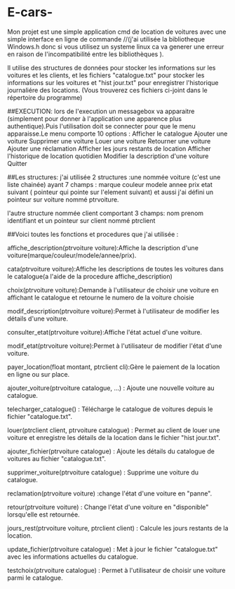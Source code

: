 # E-cars-
Mon projet est une simple application cmd de location de voitures avec une simple interface en ligne de commande //(j'ai utilisée la bibliotheque Windows.h donc si vous utilisez un systeme linux ca va generer une erreur en raison de l'incompatibilité entre les bibliothèques ).

Il utilise des structures de données pour stocker les informations sur les voitures et les clients, et les fichiers "catalogue.txt" pour stocker les informations sur les voitures et "hist jour.txt" pour enregistrer l'historique journaliére des locations. (Vous trouverez ces fichiers ci-joint dans le répertoire du programme)

##EXECUTION:
lors de l'execution un messagebox va apparaitre (simplement pour donner à l'application une apparence plus authentique).Puis l'utilisation doit se connecter pour que le menu apparaisse.Le menu comporte 10 options :
         Afficher le catalogue
         Ajouter une voiture
         Supprimer une voiture
         Louer une voiture
         Retourner une voiture
         Ajouter une réclamation
         Afficher les jours restants de location
         Afficher l'historique de location quotidien
         Modifier la description d'une voiture
         Quitter

##Les structures:
j'ai utilisée 2 structures :une nommée voiture (c'est une liste chainée) ayant 7 champs : 
       marque
       couleur
       modele
       annee
       prix
       etat
       suivant ( pointeur qui pointe sur l'element suivant)
et aussi j'ai défini un pointeur sur voiture nommé ptrvoiture.

l'autre structure nommée client comportant 3 champs:
      nom
      prenom
      identifiant
et un pointeur sur client nommé ptrclient
       

##Voici toutes les fonctions et procedures que j'ai utilisée :


affiche_description(ptrvoiture voiture):Affiche la description d'une   voiture(marque/couleur/modele/annee/prix).

cata(ptrvoiture voiture):Affiche les descriptions de toutes les voitures dans le catalogue(a l'aide de la procedure affiche_description)

choix(ptrvoiture voiture):Demande à l'utilisateur de choisir une voiture en affichant le catalogue et retourne le numero de la voiture choisie

modif_description(ptrvoiture voiture):Permet à l'utilisateur de modifier les détails d'une voiture.

consulter_etat(ptrvoiture voiture):Affiche l'état actuel d'une voiture.

modif_etat(ptrvoiture voiture):Permet à l'utilisateur de modifier l'état d'une voiture.

payer_location(float montant, ptrclient cli):Gère le paiement de la location en ligne ou sur place.

ajouter_voiture(ptrvoiture catalogue, ...) : Ajoute une nouvelle voiture au catalogue.

telecharger_catalogue() : Télécharge le catalogue de voitures depuis le fichier "catalogue.txt".

louer(ptrclient client, ptrvoiture catalogue) : Permet au client de louer une voiture et enregistre les détails de la location dans le fichier "hist jour.txt".

ajouter_fichier(ptrvoiture catalogue) : Ajoute les détails du catalogue de voitures au fichier "catalogue.txt".

supprimer_voiture(ptrvoiture catalogue) : Supprime une voiture du catalogue.

reclamation(ptrvoiture voiture) :change l'état d'une voiture en "panne".

retour(ptrvoiture voiture) : Change l'état d'une voiture en "disponible" lorsqu'elle est retournée.

jours_rest(ptrvoiture voiture, ptrclient client) : Calcule les jours restants de la location.

update_fichier(ptrvoiture catalogue) : Met à jour le fichier "catalogue.txt" avec les informations actuelles du catalogue.

testchoix(ptrvoiture catalogue) : Permet à l'utilisateur de choisir une voiture parmi le catalogue.

